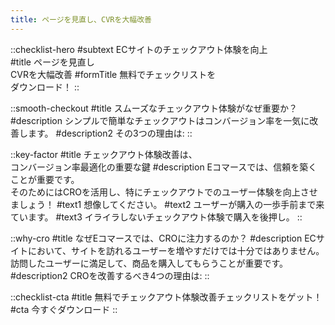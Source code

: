 ```yaml
---
title: ページを見直し、CVRを大幅改善
---
```

<!-- 
::promotion-hero{src="/analyze.png"}
#title
<div class="lg:inline-block">分析に時間をかけない</div><div class="lg:inline-block">UX改善ツール</div>
#description
サイト上のユーザー行動を全て可視化。 素早く分析し、効率的にCVRを向上。
#cta1
製品デモをリクエスト
#cta2
5分のデモ動画を視聴
::

::slider-companies
::

::air360-strength
#title
Air360の3つの強み
#desc1
タグ埋め不要、自動で全てのデータをトラッキング
#desc2
ユーザーのインサイトに繋がるデータを可視化
#desc3
様々なツールと統合し、マーケティングにも活用できる
::

::descriptions{border}
#title
Air360 でできること
#description
Air360はウェブサイト上の顧客体験を理解できる「デジタル体験分析ツール」です。
従来の分析手法では見えなかった顧客の行動を明らかにし、より使いやすいウェブサイト作りを可能にします。

#content
::single-description{image-path="/promotion/dashboard.png" :deco="false"}
#title
ノーコードでデータを蓄積
#description
ピクセルを1行追加するだけで、サイト内の全てのデータを自動で収集
#button
    ::button-primary{theme="gradient" slug="/product/capabilities/data-collection"}
    詳しく見る
    ::
::

::single-description{videoSrc="/videos/promotion.mp4" poster="/web-analysis.png" image-status="block" image-status2="hidden" :deco="false"}
#title
ウェブ改善分析
#description
サイト上のユーザー行動を分析して、購買パターンや離脱の原因を把握, 素早く意思決定してサイトを改善
#button
    ::button-primary{theme="gradient" slug="/product/capabilities/data-analysis"}
    詳しく見る
    ::
::

::single-description{image-path="/en/product/dataIntegration.webp" :deco="false"}
#title
マーケティング
#description
ターゲティングしたいユーザーを細かくセグメントし、マーケティングに活用
#button
    ::button-primary{theme="gradient" slug="/data-integrations"}
    詳しく見る
    ::
::
::

::real-example{border}
#title
実績
#description
世界 24 カ国約 70 ヶ所にリゾートを展開する[Club Med]{.font-bold}は Air360 導入後、コンバージョン率 +100%、そしてオプションの保存率 +50%と大幅な売り上げ増加に成功しました。
#achievement1
コンバージョン率
#achievement2
オプション保存率
::

::request-form
#title
デモをリクエストする
#title1
顧客に最高のeコマース体験を
#subtitle1
15分のミーティングであなたのウェブサイトの改善点をご紹介します。
::  -->

::checklist-hero
#subtext
ECサイトのチェックアウト体験を向上          
#title
ページを見直し<br>CVRを大幅改善
#formTitle
無料でチェックリストを<br>ダウンロード！
::

::smooth-checkout
#title
スムーズなチェックアウト体験がなぜ重要か？
#description
シンプルで簡単なチェックアウトはコンバージョン率を一気に改善します。
#description2
その3つの理由は:
::

::key-factor
#title
チェックアウト体験改善は、<br>コンバージョン率最適化の重要な鍵
#description
Eコマースでは、信頼を築くことが重要です。<br>
そのためにはCROを活用し、特にチェックアウトでのユーザー体験を向上させましょう！
#text1
想像してください。
#text2
ユーザーが購入の一歩手前まで来ています。
#text3
イライラしないチェックアウト体験で購入を後押し。
::

::why-cro
#title
なぜEコマースでは、CROに注力するのか？
#description
ECサイトにおいて、サイトを訪れるユーザーを増やすだけでは十分ではありません。訪問したユーザーに満足して、商品を購入してもらうことが重要です。
#description2
CROを改善するべき4つの理由は:
::

::checklist-cta
#title
無料でチェックアウト体験改善チェックリストをゲット！
#cta
今すぐダウンロード
::